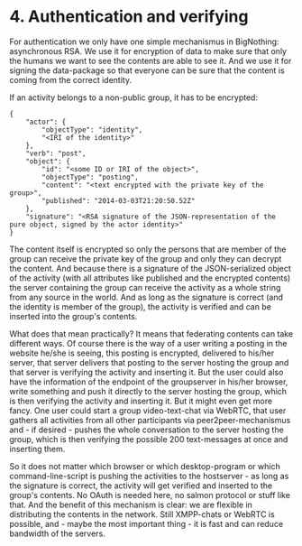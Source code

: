 # 4. Authentication and verifying

For authentication we only have one simple mechanismus in BigNothing: asynchronous RSA. We use it for encryption of data to make sure that only the humans we want to see the contents are able to see it. And we use it for signing the data-package so that everyone can be sure that the content is coming from the correct identity.

If an activity belongs to a non-public group, it has to be encrypted:

	{
		"actor": {
			"objectType": "identity",
			"<IRI of the identity>"
		},
		"verb": "post",
		"object": {
			"id": "<some ID or IRI of the object>",
			"objectType": "posting",
			"content": "<text encrypted with the private key of the group>",
			"published": "2014-03-03T21:20:50.52Z"
		},
		"signature": "<RSA signature of the JSON-representation of the pure object, signed by the actor identity>"
	}

The content itself is encrypted so only the persons that are member of the group can receive the private key of the group and only they can decrypt the content. And because there is a signature of the JSON-serialized object of the activity (with all attributes like published and the encrypted contents) the server containing the group can receive the activity as a whole string from any source in the world. And as long as the signature is correct (and the identity is member of the group), the activity is verified and can be inserted into the group's contents.

What does that mean practically? It means that federating contents can take different ways. Of course there is the way of a user writing a posting in the website he/she is seeing, this posting is encrypted, delivered to his/her server, that server delivers that posting to the server hosting the group and that server is verifying the activity and inserting it. But the user could also have the information of the endpoint of the groupserver in his/her browser, write something and push it directly to the server hosting the group, which is then verifying the activity and inserting it. But it might even get more fancy. One user could start a group video-text-chat via WebRTC, that user gathers all activities from all other participants via peer2peer-mechanismus and - if desired - pushes the whole conversation to the server hosting the group, which is then verifying the possible 200 text-messages at once and inserting them.

So it does not matter which browser or which desktop-program or which command-line-script is pushing the activities to the hostserver - as long as the signature is correct, the activity will get verified and inserted to the group's contents. No OAuth is needed here, no salmon protocol or stuff like that. And the benefit of this mechanism is clear: we are flexible in distributing the contents in the network. Still XMPP-chats or WebRTC is possible, and - maybe the most important thing - it is fast and can reduce bandwidth of the servers.